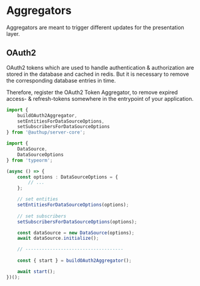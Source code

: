 # Aggregators 

Aggregators are meant to trigger different updates for the presentation layer.

## OAuth2

OAuth2 tokens which are used to handle authentication & authorization
are stored in the database and cached in redis.
But it is necessary to remove the corresponding database
entries in time.

Therefore, register the OAuth2 Token Aggregator, to remove 
expired access- & refresh-tokens somewhere in the entrypoint of
your application.

```typescript
import {
    buildOAuth2Aggregator,
    setEntitiesForDataSourceOptions,
    setSubscribersForDataSourceOptions
} from '@authup/server-core';

import {
    DataSource,
    DataSourceOptions
} from 'typeorm';

(async () => {
    const options : DataSourceOptions = {
        // ...
    };

    // set entities
    setEntitiesForDataSourceOptions(options);
    
    // set subscribers
    setSubscribersForDataSourceOptions(options);

    const dataSource = new DataSource(options);
    await dataSource.initialize();

    // ------------------------------------
    
    const { start } = buildOAuth2Aggregator();

    await start();
})();
```
